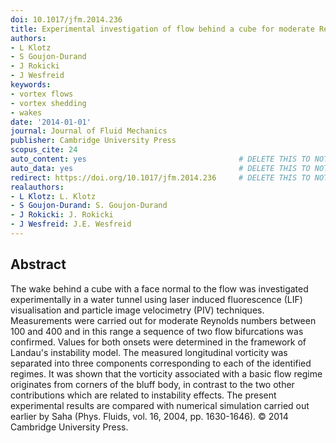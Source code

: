 ```yaml
---
doi: 10.1017/jfm.2014.236
title: Experimental investigation of flow behind a cube for moderate Reynolds numbers
authors:
- L Klotz
- S Goujon-Durand
- J Rokicki
- J Wesfreid
keywords:
- vortex flows
- vortex shedding
- wakes
date: '2014-01-01'
journal: Journal of Fluid Mechanics
publisher: Cambridge University Press
scopus_cite: 24
auto_content: yes                                  # DELETE THIS TO NOT AUTO GENERATE CONTENT
auto_data: yes                                     # DELETE THIS TO NOT AUTO GENERATE METADATA
redirect: https://doi.org/10.1017/jfm.2014.236     # DELETE THIS TO NOT REDIRECT
realauthors:
- L Klotz: L. Klotz
- S Goujon-Durand: S. Goujon-Durand
- J Rokicki: J. Rokicki
- J Wesfreid: J.E. Wesfreid
---
```



## Abstract
The wake behind a cube with a face normal to the flow was investigated experimentally in a water tunnel using laser induced fluorescence (LIF) visualisation and particle image velocimetry (PIV) techniques. Measurements were carried out for moderate Reynolds numbers between 100 and 400 and in this range a sequence of two flow bifurcations was confirmed. Values for both onsets were determined in the framework of Landau's instability model. The measured longitudinal vorticity was separated into three components corresponding to each of the identified regimes. It was shown that the vorticity associated with a basic flow regime originates from corners of the bluff body, in contrast to the two other contributions which are related to instability effects. The present experimental results are compared with numerical simulation carried out earlier by Saha (Phys. Fluids, vol. 16, 2004, pp. 1630-1646). © 2014 Cambridge University Press.
